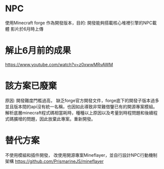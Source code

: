# NPC 
使用Minecraft forge 作為開發版本，目的: 開發能夠搭載核心堆裡引擎的NPC載體
影片於6月時上傳 
# 解止6月前的成果
https://www.youtube.com/watch?v=z0xwwMRvAWM
# 該方案已廢棄
原因: 開發難度門檻過高， 缺乏forge官方開發文件，forge底下的開發子版本過多並且版本間的api沒有統一名稱，也因如此導致非常難借鑒已有的開源專案模組。 解析底層minecraft程式碼相當耗時，種種以上原因以及考量到時程問題和後續程式碼擴增的問題，因此放棄此專案。重新開發。
# 替代方案
不使用模組和插件開發， 改使用開源專案Mineflayer，並自行設計NPC行動機制架構 
https://github.com/PrismarineJS/mineflayer
